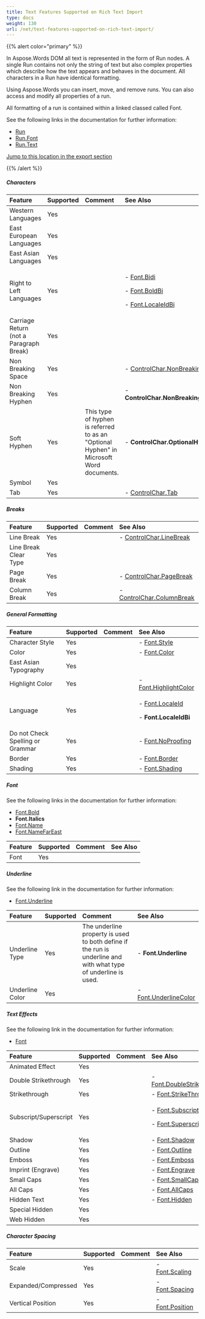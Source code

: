 ```yaml
---
title: Text Features Supported on Rich Text Import
type: docs
weight: 130
url: /net/text-features-supported-on-rich-text-import/
---
```


{{% alert color="primary" %}} 

In Aspose.Words DOM all text is represented in the form of Run nodes. A single Run contains not only the string of text but also complex properties which describe how the text appears and behaves in the document. All characters in a Run have identical formatting.

Using Aspose.Words you can insert, move, and remove runs. You can also access and modify all properties of a run.

All formatting of a run is contained within a linked classed called Font.

See the following links in the documentation for further information:

- [Run](https://apireference.aspose.com/words/net/aspose.words/Run)
- [Run.Font](https://apireference.aspose.com/words/net/aspose.words/inline/properties/font)
- [Run.Text](https://apireference.aspose.com/words/net/aspose.words/inline/properties/text)

[Jump to this location in the export section](/words/net/text-features-supported-on-rich-text-export/)

{{% /alert %}} 

##### **Characters**

|**Feature**|**Supported**|**Comment**|**See Also**|
| :- | :- | :- | :- |
|Western Languages |Yes | | |
|East European Languages |Yes | | |
|East Asian Languages |Yes | | |
|Right to Left Languages |Yes | |<p>- [Font.Bidi](https://apireference.aspose.com/words/net/aspose.words/font/properties/bidi) </p><p>- [Font.BoldBi](https://apireference.aspose.com/words/net/aspose.words/font/properties/boldbi/) </p><p>- [Font.LocaleIdBi](https://apireference.aspose.com/words/net/aspose.words/font/properties/localeidbi/)</p>|
|Carriage Return (not a Paragraph Break) |Yes | | |
|Non Breaking Space |Yes | |- [ControlChar.NonBreakingSpace](https://apireference.aspose.com/words/net/aspose.words/controlchar/fields/nonbreakingspace)|
|Non Breaking Hyphen |Yes | |- **ControlChar.NonBreakingHyphen**|
|Soft Hyphen |Yes |This type of hyphen is referred to as an "Optional Hyphen" in Microsoft Word documents. |- **ControlChar.OptionalHyphen**|
|Symbol |Yes | | |
|Tab |Yes | |- [ControlChar.Tab](https://apireference.aspose.com/words/net/aspose.words/controlchar/fields/tab)|

##### **Breaks**

|**Feature**|**Supported**|**Comment**|**See Also**|
| :- | :- | :- | :- |
|Line Break |Yes | |- [ControlChar.LineBreak](https://apireference.aspose.com/words/net/aspose.words/controlchar/fields/linebreak)|
|Line Break Clear Type |Yes | | |
|Page Break |Yes | |- [ControlChar.PageBreak](https://apireference.aspose.com/words/net/aspose.words/controlchar/fields/pagebreak)|
|Column Break |Yes | |- [ControlChar.ColumnBreak](https://apireference.aspose.com/words/net/aspose.words/controlchar/fields/columnbreak)|

##### **General Formatting**

|**Feature**|**Supported**|**Comment**|**See Also**|
| :- | :- | :- | :- |
|Character Style |Yes | |- [Font.Style](https://apireference.aspose.com/words/net/aspose.words/font/properties/style/)|
|Color |Yes | |- [Font.Color](https://apireference.aspose.com/words/net/aspose.words/font/properties/color/)|
|East Asian Typography |Yes | | |
|Highlight Color |Yes | |- [Font.HighlightColor](https://apireference.aspose.com/words/net/aspose.words/font/properties/highlightcolor/)|
|Language |Yes | |<p>- [Font.LocaleId](https://apireference.aspose.com/words/net/aspose.words/font/properties/localeid/) </p><p>- **Font.LocaleIdBi**</p>|
|Do not Check Spelling or Grammar |Yes | |- [Font.NoProofing](https://apireference.aspose.com/words/net/aspose.words/font/properties/noproofing/)|
|Border |Yes | |- [Font.Border](https://apireference.aspose.com/words/net/aspose.words/font/properties/border/)|
|Shading |Yes | |- [Font.Shading](https://apireference.aspose.com/words/net/aspose.words/font/properties/shading/)|

##### **Font**

See the following links in the documentation for further information:

- [Font.Bold](https://apireference.aspose.com/words/net/aspose.words/font/properties/bold/)
- **Font.Italics**
- [Font.Name](https://apireference.aspose.com/words/net/aspose.words/font/properties/name/)
- [Font.NameFarEast](https://apireference.aspose.com/words/net/aspose.words/font/properties/namefareast/)

|**Feature**|**Supported**|**Comment**|**See Also**|
| :- | :- | :- | :- |
|Font |Yes | | |

##### **Underline**

See the following link in the documentation for further information:

- [Font.Underline](https://apireference.aspose.com/words/net/aspose.words/font/properties/underline/)

|**Feature**|**Supported**|**Comment**|**See Also**|
| :- | :- | :- | :- |
|Underline Type |Yes |The underline property is used to both define if the run is underline and with what type of underline is used. |- **Font.Underline**|
|Underline Color |Yes | |- [Font.UnderlineColor](https://apireference.aspose.com/words/net/aspose.words/font/properties/underlinecolor/)|

##### **Text Effects**

See the following link in the documentation for further information:

- [Font](https://apireference.aspose.com/words/net/aspose.words/font/properties/html)

|**Feature**|**Supported**|**Comment**|**See Also**|
| :- | :- | :- | :- |
|Animated Effect |Yes | | |
|Double Strikethrough |Yes | |- [Font.DoubleStrikeThrough](https://apireference.aspose.com/words/net/aspose.words/font/properties/doublestrikethrough/)|
|Strikethrough |Yes | |- [Font.StrikeThrough](https://apireference.aspose.com/words/net/aspose.words/font/properties/strikethrough/)|
|Subscript/Superscript |Yes | |<p>- [Font.Subscript](https://apireference.aspose.com/words/net/aspose.words/font/properties/subscript/) </p><p>- [Font.Superscript](https://apireference.aspose.com/words/net/aspose.words/font/properties/superscript/)</p>|
|Shadow |Yes | |- [Font.Shadow](https://apireference.aspose.com/words/net/aspose.words/font/properties/shadow/)|
|Outline |Yes | |- [Font.Outline](https://apireference.aspose.com/words/net/aspose.words/font/properties/outline/)|
|Emboss |Yes | |- [Font.Emboss](https://apireference.aspose.com/words/net/aspose.words/font/properties/emboss/)|
|Imprint (Engrave) |Yes | |- [Font.Engrave](https://apireference.aspose.com/words/net/aspose.words/font/properties/engrave/)|
|Small Caps |Yes | |- [Font.SmallCaps](https://apireference.aspose.com/words/net/aspose.words/font/properties/smallcaps/)|
|All Caps |Yes | |- [Font.AllCaps](https://apireference.aspose.com/words/net/aspose.words/font/properties/allcaps/)|
|Hidden Text |Yes | |- [Font.Hidden](https://apireference.aspose.com/words/net/aspose.words/font/properties/hidden/)|
|Special Hidden |Yes | | |
|Web Hidden |Yes | | |

##### **Character Spacing**

|**Feature**|**Supported**|**Comment**|**See Also**|
| :- | :- | :- | :- |
|Scale |Yes | |- [Font.Scaling](https://apireference.aspose.com/words/net/aspose.words/font/properties/scaling/)|
|Expanded/Compressed |Yes | |- [Font.Spacing](https://apireference.aspose.com/words/net/aspose.words/font/properties/spacing/)|
|Vertical Position |Yes | |- [Font.Position](https://apireference.aspose.com/words/net/aspose.words/font/properties/position/)|

